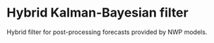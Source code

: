 # Hybrid Kalman-Bayesian filter
Hybrid filter for post-processing forecasts provided by NWP models.
